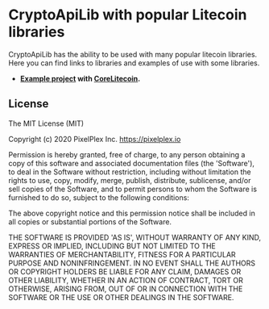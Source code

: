 # CryptoApiLib with popular Litecoin libraries

CryptoApiLib has the ability to be used with many popular litecoin libraries. Here you can find links to libraries and examples of use with some libraries.

* **[Example project](./CryptoApiLib_CoreLitecoin)  with [CoreLitecoin](https://github.com/newreason/CoreLitecoin).**

## License

The MIT License (MIT)

Copyright (c) 2020 PixelPlex Inc. <https://pixelplex.io>

Permission is hereby granted, free of charge, to any person obtaining
a copy of this software and associated documentation files (the
'Software'), to deal in the Software without restriction, including
without limitation the rights to use, copy, modify, merge, publish,
distribute, sublicense, and/or sell copies of the Software, and to
permit persons to whom the Software is furnished to do so, subject to
the following conditions:

The above copyright notice and this permission notice shall be
included in all copies or substantial portions of the Software.

THE SOFTWARE IS PROVIDED 'AS IS', WITHOUT WARRANTY OF ANY KIND,
EXPRESS OR IMPLIED, INCLUDING BUT NOT LIMITED TO THE WARRANTIES OF
MERCHANTABILITY, FITNESS FOR A PARTICULAR PURPOSE AND NONINFRINGEMENT.
IN NO EVENT SHALL THE AUTHORS OR COPYRIGHT HOLDERS BE LIABLE FOR ANY
CLAIM, DAMAGES OR OTHER LIABILITY, WHETHER IN AN ACTION OF CONTRACT,
TORT OR OTHERWISE, ARISING FROM, OUT OF OR IN CONNECTION WITH THE
SOFTWARE OR THE USE OR OTHER DEALINGS IN THE SOFTWARE.
